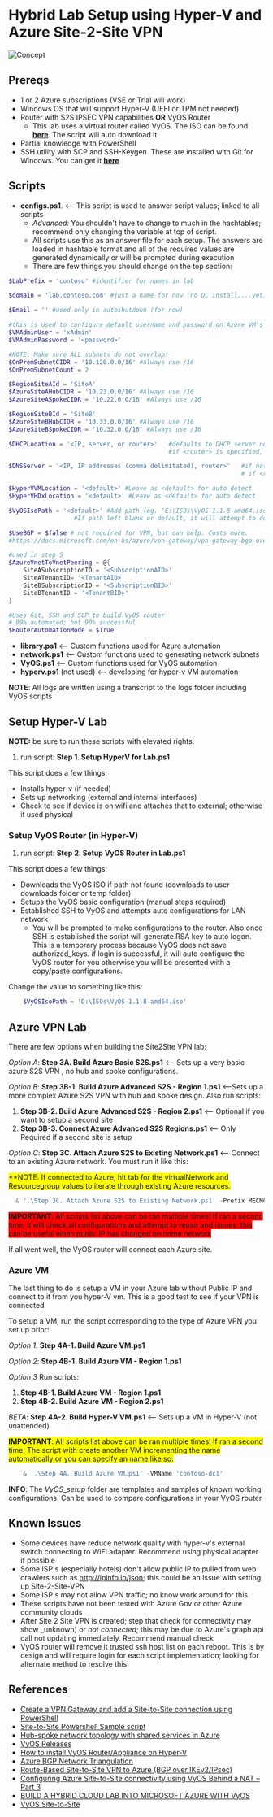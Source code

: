 # Hybrid Lab Setup using Hyper-V and Azure Site-2-Site VPN


![Concept](/.images/concept.png)
## Prereqs

- 1 or 2 Azure subscriptions (VSE or Trial will work)
- Windows OS that will support Hyper-V (UEFI or TPM not needed)
- Router with S2S IPSEC VPN capabilities __OR__ VyOS Router
  - This lab uses a virtual router called VyOS. The ISO can be found [**here**](https://s3.amazonaws.com/s3-us.VyOS.io/VyOS-1.1.8-amd64.iso). The script will auto download it
- Partial knowledge with PowerShell
- SSH utility with SCP and SSH-Keygen. These are installed with Git for Windows. You can get it [**here**](https://git-scm.com/downloads)

## Scripts

- **configs.ps1**. <-- This script is used to answer script values; linked to all scripts
  - _Advanced:_ You shouldn't have to change to much in the hashtables; recommend only changing the variable at top of script.
  - All scripts use this as an answer file for each setup. The answers are loaded in hashtable format and all of the required values are generated dynamically or will be prompted during execution
  - There are few things you should change on the top section:

```powershell
$LabPrefix = 'contoso' #identifier for names in lab

$domain = 'lab.contoso.com' #just a name for now (no DC install....yet)

$Email = '' #used only in autoshutdown (for now)

#this is used to configure default username and password on Azure VM's
$VMAdminUser = 'xAdmin'
$VMAdminPassword = '<password>'

#NOTE: Make sure ALL subnets do not overlap!
$OnPremSubnetCIDR = '10.120.0.0/16' #Always use /16
$OnPremSubnetCount = 2

$RegionSiteAId = 'SiteA'
$AzureSiteAHubCIDR = '10.23.0.0/16' #Always use /16
$AzureSiteASpokeCIDR = '10.22.0.0/16' #Always use /16

$RegionSiteBId = 'SiteB'
$AzureSiteBHubCIDR = '10.33.0.0/16' #Always use /16
$AzureSiteBSpokeCIDR = '10.32.0.0/16' #Always use /16

$DHCPLocation = '<IP, server, or router>'   #defaults to DHCP server not on router; assumes DHCP is on a server
                                            #if <router> is specified, DHCP server will be enabled but a full DHCP scope will be built for each subnets automatically (eg. 10.22.1.1-10.22.1.255)

$DNSServer = '<IP, IP addresses (comma delimitated), router>'   #if not specified; defaults to fourth IP in spoke subnet scope (eg. 10.22.1.4). This would be Azure's first available IP for VM
                                                                # if <router> is specified; google IP 8.8.8.8 will be used since no DNS server exist on router

$HyperVVMLocation = '<default>' #Leave as <default> for auto detect
$HyperVHDxLocation = '<default>' #Leave as <default> for auto detect

$VyOSIsoPath = '<default>' #Add path (eg. 'E:\ISOs\VyOS-1.1.8-amd64.iso') or use <latest> to get the latest VyOS ISO (this is still in BETA)
                  #If path left blank or default, it will attempt to download the supported versions (1.1.8)

$UseBGP = $false # not required for VPN, but can help. Costs more.
#https://docs.microsoft.com/en-us/azure/vpn-gateway/vpn-gateway-bgp-overview

#used in step 5
$AzureVnetToVnetPeering = @{
    SiteASubscriptionID = '<SubscriptionAID>'
    SiteATenantID= '<TenantAID>'
    SiteBSubscriptionID = '<SubscriptionBID>'
    SiteBTenantID = '<TenantBID>'
}

#Uses Git, SSH and SCP to build VyOS router
# 99% automated; but 90% successful
$RouterAutomationMode = $True

```

- **library.ps1** <-- Custom functions used for Azure automation
- **network.ps1** <-- Custom functions used to generating network subnets
- **VyOS.ps1** <-- Custom functions used for VyOS automation
- **hyperv.ps1** (not used) <-- developing for hyper-v VM automation

**NOTE**: All logs are written using a transcript to the logs folder including VyOS scripts

## Setup Hyper-V Lab

**NOTE:** be sure to run these scripts with elevated rights.

1. run script: **Step 1. Setup HyperV for Lab.ps1**

This script does a few things:
- Installs hyper-v (if needed)
- Sets up networking (external and internal interfaces)
- Check to see if device is on wifi and attaches that to external; otherwise it used physical

### Setup VyOS Router (in Hyper-V)

1. run script: **Step 2. Setup VyOS Router in Lab.ps1**

This script does a few things:
- Downloads the VyOS ISO if path not found (downloads to user downloads folder or temp folder)
- Setups the VyOS basic configuration (manual steps required)
- Established SSH to VyOS and attempts auto configurations for LAN network
  - You will be prompted to make configurations to the router. Also once SSH is established the script will generate RSA key to auto logon.
   This is a temporary process because VyOS does not save authorized_keys. if login is successful, it will auto configure the VyOS router for you otherwise you will be presented with a copy/paste configurations.

Change the value to something like this:
```powershell
	$VyOSIsoPath = 'D:\ISOs\VyOS-1.1.8-amd64.iso'
```

## Azure VPN Lab
There are few options when building the Site2Site VPN lab:

  _Option A_: **Step 3A. Build Azure Basic S2S.ps1** <-- Sets up a very basic azure S2S VPN , no hub and spoke configurations.

  _Option B_: **Step 3B-1. Build Azure Advanced S2S - Region 1.ps1** <--Sets up a more complex Azure S2S VPN with hub and spoke design. Also run scripts:

1. **Step 3B-2. Build Azure Advanced S2S - Region 2.ps1** <-- Optional if you want to setup a second site
2. **Step 3B-3. Connect Azure Advanced S2S Regions.ps1** <-- Only Required if a second site is setup

  _Option C_: **Step 3C. Attach Azure S2S to Existing Network.ps1** <-- Connect to an existing Azure network. You must run it like this:

<span style="background-color:Yellow;">**NOTE: If connected to Azure, hit tab for the virtualNetwork and Resourcegroup values to iterate through existing Azure resources. </span>
```powershell
  & '.\Step 3C. Attach Azure S2S to Existing Network.ps1' -Prefix MECMCBLAB -ResourceGroup mecmcb-lab-rg -vNet mecmcblab-vnet -DnsIp 10.0.0.4 -RemovePublicIps -EnableVMAutoShutdown -AttachNsg -Force
```

<span style="background-color:Red;">**IMPORTANT**: All scripts list above can be ran multiple times! If ran a second time, it will check all configurations and attempt to repair and issues. this can be useful when public IP has changed on home network</span>

If all went well, the VyOS router will connect each Azure site.
### Azure VM

The last thing to do is setup a VM in your Azure lab without Public IP and connect to it from you hyper-V vm. This is a good test to see if your VPN is connected

To setup a VM, run the script corresponding to the type of Azure VPN you set up prior:


  _Option 1_: **Step 4A-1. Build Azure VM.ps1**

  _Option 2_: **Step 4B-1. Build Azure VM - Region 1.ps1**

  _Option 3_ Run scripts:

1. **Step 4B-1. Build Azure VM - Region 1.ps1**
2. **Step 4B-2. Build Azure VM - Region 2.ps1**

_BETA_: **Step 4A-2. Build Hyper-V VM.ps1** <-- Sets up a VM in Hyper-V (not unattended)

<span style="background-color:Yellow;">**IMPORTANT**: All scripts list above can be ran multiple times! If ran a second time, The script with create another VM incrementing the name automatically or you can specify an name like so:</span>
```powershell
	& '.\Step 4A. Build Azure VM.ps1' -VMName 'contoso-dc1'
```

**INFO**: The _VyOS_setup_ folder are templates and samples of known working configurations. Can be used to compare configurations in your VyOS router

## Known Issues

- Some devices have reduce network quality with hyper-v's external switch connecting to WiFi adapter. Recommend using physical adapter if possible
- Some ISP's (especially hotels) don't allow public IP to pulled from web crawlers such as http://ipinfo.io/json; this could be an issue with setting up Site-2-Site-VPN
- Some ISP's may not allow VPN traffic; no know work around for this
- These scripts have not been tested with Azure Gov or other Azure community clouds
- After Site 2 Site VPN is created; step that check for connectivity may show _unknown) or _not connected_; this may be due to Azure's graph api call not updating immediately. Recommend manual check
- VyOS router will remove it trusted ssh host list on each reboot. This is by design and will require login for each script implementation; looking for alternate method to resolve this
## References

- [Create a VPN Gateway and add a Site-to-Site connection using PowerShell](https://docs.microsoft.com/en-us/azure/vpn-gateway/vpn-gateway-create-site-to-site-rm-powershell)
- [Site-to-Site Powershell Sample script](https://docs.microsoft.com/en-us/azure/vpn-gateway/scripts/vpn-gateway-sample-site-to-site-powershell)
- [Hub-spoke network topology with shared services in Azure](https://docs.microsoft.com/en-us/azure/architecture/reference-architectures/hybrid-networking/shared-services)
- [VyOS Releases](http://packages.VyOS.net/iso/release/)
- [How to install VyOS Router/Appliance on Hyper-V](http://luisrato.azurewebsites.net/2014/06/17/)
- [Azure BGP Network Triangulation](https://azure-in-action.blog/2017/01/04/azure-bgp-network-triangulation-from-home/)
- [Route-Based Site-to-Site VPN to Azure (BGP over IKEv2/IPsec)](https://VyOS.readthedocs.io/en/latest/appendix/examples/azure-vpn-bgp.html)
- [Configuring Azure Site-to-Site connectivity using VyOS Behind a NAT – Part 3](http://www.lewisroberts.com/2015/07/17/configuring-azure-site-to-site-connectivity-using-VyOS-behind-a-nat-part-3/)
 - [BUILD A HYBRID CLOUD LAB INTO MICROSOFT AZURE WITH VyOS](https://bretty.me.uk/build-a-hybrid-cloud-lab-into-microsoft-azure-with-VyOS/)
 - [VyOS Site-to-Site](https://VyOS.readthedocs.io/en/latest/vpn/site2site_ipsec.html)
